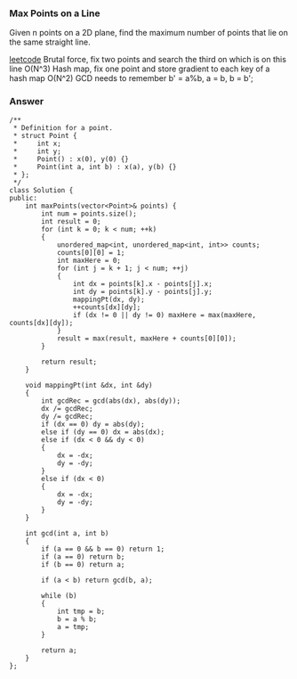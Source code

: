 ### Max Points on a Line
Given n points on a 2D plane, find the maximum number of points that lie on the same straight line.

[leetcode](https://leetcode.com/submissions/detail/104682549/)
Brutal force, fix two points and search the third on which is on this line O(N^3)
Hash map, fix one point and store gradient to each key of a hash map O(N^2)
GCD needs to remember b' = a%b, a = b, b = b';

### Answer 
	/**
	 * Definition for a point.
	 * struct Point {
	 *     int x;
	 *     int y;
	 *     Point() : x(0), y(0) {}
	 *     Point(int a, int b) : x(a), y(b) {}
	 * };
	 */
	class Solution {
	public:
	    int maxPoints(vector<Point>& points) {
	        int num = points.size();
	        int result = 0;
	        for (int k = 0; k < num; ++k)
	        {
	            unordered_map<int, unordered_map<int, int>> counts;
	            counts[0][0] = 1;
	            int maxHere = 0;
	            for (int j = k + 1; j < num; ++j)
	            {
	                int dx = points[k].x - points[j].x;
	                int dy = points[k].y - points[j].y;
	                mappingPt(dx, dy);
	                ++counts[dx][dy];
	                if (dx != 0 || dy != 0) maxHere = max(maxHere, counts[dx][dy]);
	            }
	            result = max(result, maxHere + counts[0][0]);
	        }
	        
	        return result;
	    }
	    
	    void mappingPt(int &dx, int &dy)
	    {
	        int gcdRec = gcd(abs(dx), abs(dy));
	        dx /= gcdRec;
	        dy /= gcdRec;
	        if (dx == 0) dy = abs(dy);
	        else if (dy == 0) dx = abs(dx);
	        else if (dx < 0 && dy < 0)
	        {
	            dx = -dx;
	            dy = -dy;
	        }
	        else if (dx < 0)
	        {
	            dx = -dx;
	            dy = -dy;
	        }
	    }
	    
	    int gcd(int a, int b)
	    {
	        if (a == 0 && b == 0) return 1;
	        if (a == 0) return b;
	        if (b == 0) return a;
	        
	        if (a < b) return gcd(b, a);
	        
	        while (b)
	        {
	            int tmp = b;
	            b = a % b;
	            a = tmp;
	        }
	        
	        return a;
	    }
	};